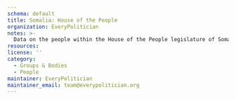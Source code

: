 ```yaml
---
schema: default
title: Somalia: House of the People
organization: EveryPolitician
notes: >-
  Data on the people within the House of the People legislature of Somalia.
resources:
license: ''
category:
  - Groups & Bodies
  - People
maintainer: EveryPolitician
maintainer_email: team@everypolitician.org
---
```

